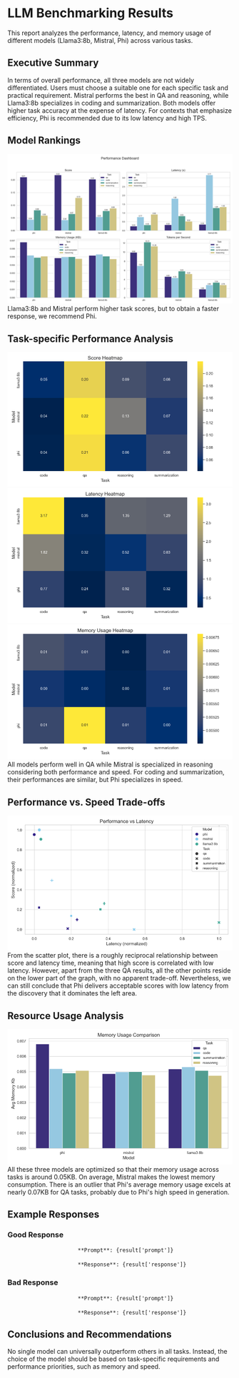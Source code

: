 # LLM Benchmarking Results
This report analyzes the performance, latency, and memory usage of different models (Llama3:8b, Mistral, Phi) across various tasks.

## Executive Summary
In terms of overall performance, all three models are not widely differentiated. Users must choose a suitable one for each specific task and practical requirement. Mistral performs the best in QA and reasoning, while Llama3:8b specializes in coding and summarization. Both models offer higher task accuracy at the expense of latency. For contexts that emphasize efficiency, Phi is recommended due to its low latency and high TPS.

## Model Rankings
![Performance Dashboard](../benchmark_results/performance_dashboard.png)
Llama3:8b and Mistral perform higher task scores, but to obtain a faster response, we recommend Phi.

## Task-specific Performance Analysis
![Score Heatmap](../benchmark_results/avg_score_heatmap.png)
![Latency Heatmap](../benchmark_results/avg_latency_heatmap.png)
![Memory Usage Heatmap](../benchmark_results/avg_memory_kb_heatmap.png)
All models perform well in QA while Mistral is specialized in reasoning considering both performance and speed. For coding and summarization, their performances are similar, but Phi specializes in speed.
## Performance vs. Speed Trade-offs
![Performance vs. Latency Scatter Plot](../benchmark_results/performance_vs_latency_scatter.png)
From the scatter plot, there is a roughly reciprocal relationship between score and latency time, meaning that high score is correlated with low latency. However, apart from the three QA results, all the other points reside on the lower part of the graph, with no apparent trade-off. Nevertheless, we can still conclude that Phi delivers acceptable scores with low latency from the discovery that it dominates the left area.

## Resource Usage Analysis
![Memory Usage Comparison](../benchmark_results/memory_usage_comparison.png)
All these three models are optimized so that their memory usage across tasks is around 0.05KB. On average, Mistral makes the lowest memory consumption. There is an outlier that Phi's average memory usage excels at nearly 0.07KB for QA tasks, probably due to Phi's high speed in generation.

## Example Responses
### Good Response

                          **Prompt**: {result['prompt']}

                          **Response**: {result['response']}

                          
### Bad Response

                          **Prompt**: {result['prompt']}

                          **Response**: {result['response']}

                          
## Conclusions and Recommendations
No single model can universally outperform others in all tasks. Instead, the choice of the model should be based on task-specific requirements and performance priorities, such as memory and speed.

